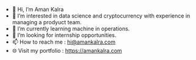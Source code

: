 - 👋 Hi, I’m Aman Kalra
- 👀 I’m interested in data science and cryptocurrency with  experience in managing a prodyuct team.
- 🌱 I’m currently learning machine in operations.
- 💞️ I’m looking for internship opportunities.
- 📫 How to reach me : hi@amankalra.com
- 🌐 Visit my portfolio : https://amankalra.com

<!---
amankalra172/amankalra172 is a ✨ special ✨ repository because its `README.md` (this file) appears on your GitHub profile.
You can click the Preview link to take a look at your changes.
--->
